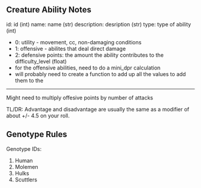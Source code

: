 ## Creature Ability Notes
id: id (int)
name: name (str)
description: desription (str)
type: type of ability (int)
- 0: utility - movement, cc, non-damaging conditions
- 1: offensive - abilites that deal direct damage
- 2: defensive
points: the amount the ability contributes to the difficulty_level (float)
- for the offensive abilities, need to do a mini_dpr calculation
- will probably need to create a function to add up all the values to add them to the 

---
Might need to multiply offesive points by number of attacks

TL/DR: Advantage and disadvantage are usually the same as a modifier of about +/- 4.5 on your roll.


## Genotype Rules
Genotype IDs:

1. Human
2. Molemen
3. Hulks
4. Scuttlers